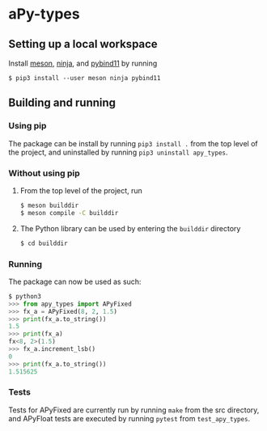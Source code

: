 # aPy-types

## Setting up a local workspace
Install [meson](https://mesonbuild.com/index.html), [ninja](https://ninja-build.org/), and [pybind11](https://pypi.org/project/pybind11/) by running
```
$ pip3 install --user meson ninja pybind11
```

## Building and running
### Using pip
The package can be install by running `pip3 install .` from the top level of the project, and uninstalled by running `pip3 uninstall apy_types`.

### Without using pip
1. From the top level of the project, run
    ```bash
    $ meson builddir
    $ meson compile -C builddir
    ```
2. The Python library can be used by entering the `builddir` directory
    ```bash
    $ cd builddir
    ```
### Running
The package can now be used as such:
```python
$ python3
>>> from apy_types import APyFixed
>>> fx_a = APyFixed(8, 2, 1.5)
>>> print(fx_a.to_string())
1.5
>>> print(fx_a)
fx<8, 2>(1.5)
>>> fx_a.increment_lsb()
0
>>> print(fx_a.to_string())
1.515625
```
### Tests
Tests for APyFixed are currently run by running `make` from the src directory, and APyFloat tests are executed by running `pytest` from `test_apy_types`.